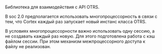 Библиотека для взаимодействия с API OTRS.

В soc 2.0 предполагается использовать многопроцессорность в связи с тем, что Cortex каждый раз запускает
новый инстанс класса OTRS.

В условиях многопроцессорности важно использовать одну сессию, а не создавать каждый раз новую. Для этого подготовлена
работа с кэш файлом сессии. При этом механизм межпроцессорного доступа к файлу не реализован.
